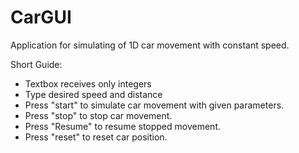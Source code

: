 # CarGUI
Application for simulating of 1D car movement with constant speed.

Short Guide:
* Textbox receives only integers
* Type desired speed and distance
* Press "start" to simulate car movement with given parameters.
* Press "stop" to stop car movement.
* Press "Resume" to resume stopped movement.
* Press "reset" to reset car position.
